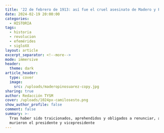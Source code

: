```yaml
---
title: '22 de febrero de 1913: así fue el cruel asesinato de Madero y Pino Suárez'
date: 2024-02-19 20:00:00
categories:
  - HISTORIA
tags:
  - historia
  - revolucion
  - efemérides
  - sigloXX
layout: article
excerpt_separator: <!--more-->
mode: immersive
header:
  theme: dark
article_header:
  type: cover
  image:
    src: /uploads/maderopinosuarez-copy.jpg
sharing: true
author: Redacción TYSM
cover: /uploads/1024px-camilosesto.png
show_author_profile: false
comment: false
summary: >-
  Tras haber sido traicionados, aprehendidos y obligados a renunciar, así
  murieron el presidente y vicepresidente 
---
```

